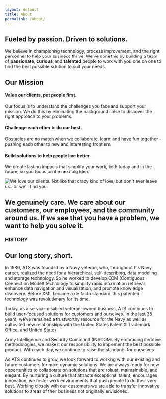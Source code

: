 ```yaml
---
layout: default
title: About
permalink: /about/
---
```

<article class="hero hero--about">
    <div class="hero__content hero__content--short">
        <h2 class="hero__title">Fueled by passion. Driven to solutions. </h2>
        <p class="hero__summary">We believe in championing technology, process improvement, and the right personnel to help your business thrive. We’ve done this by building a team of <strong>passionate</strong>, <strong>curious</strong>, and <strong>talented</strong> people to work with you one on one to <br /> find the best possible solution to suit your needs.</p>    
    </div>
</article>

<section class="about-container">
    <article>
        <h2>Our Mission</h2>
        <h4>Value our clients, put people first.</h4>
        <p>
            Our focus is to understand the challenges you face and support your mission. We do this by eliminating the background noise to discover the right approach to your problems.
        </p>
        <h4>Challenge each other to do our best.</h4>
        <p>
            Obstacles are no match when we collaborate, learn, and have fun together - pushing each other to new and interesting frontiers. 
        </p>
        <h4>Build solutions to help people live better.</h4>
        <p>
            We create lasting impacts that simplify your work, both today and in the future, so you focus on the next big idea.
        </p>
    </article>
    <article>
        <img src="{{ site.baseurl }}/assets/images/about-1.jpg" alt="We love our clients. Not like that crazy kind of love, but don't ever leave us...or we'll find you.">
    </article>
</section>

<section class="about-inverse">
    <article class="about-container">
        <h2>We genuinely care. We care about our customers, our employees, and the community around us. If we see that you have a problem, <strong>we want to help you solve it.</strong></h2>
    </article>
</section>

<section id="history" class="about-container">
    <h3>HISTORY</h3>
    <h2>Our long story, short.</h2>
    <article>
        <p>
           In 1980, ATS was founded by a Navy veteran, who, throughout his Navy career, realized the need for a hierarchical, self-describing, data modeling and storage technology. So he worked to develop CCM (Contiguous Connection Model) technology to simplify rapid information retrieval, enhance data navigation and visualization, and promote knowledge discovery. Before XML became a de facto standard, this patented technology was revolutionary for its time.
       </p>
       <p>
            Today, as a service-disabled veteran-owned business, ATS continues to build user-focused solutions for customers and ourselves. In the last 35 years, we’ve remained a trustworthy resource for the Navy as well as cultivated new relationships with the United States Patent & Trademark Office, and United States  
        </p>
    </article>
    <article>
        <p>
            Army Intelligence and Security Command (INSCOM). By embracing iterative methodologies, we make it our responsibility to implement the best possible product. With each day, we continue to raise the standards for ourselves.
        </p>
        <p>
            As ATS continues to grow, we look forward to working with our existing and future customers for more dynamic solutions. We are always ready for new opportunities to collaborate on solutions that are robust, maintainable, and elegant. By nurturing a culture that attracts exceptional talent, encourages innovation, we foster work environments that push people to do their very best. Working closely with our customers we are able to transfer innovative solutions to areas of their business not originally envisioned.
        </p>
    </article>
</section>

